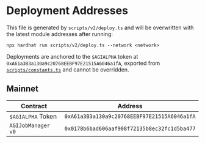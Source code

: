 # Deployment Addresses

This file is generated by `scripts/v2/deploy.ts` and will be overwritten with
the latest module addresses after running:

```
npx hardhat run scripts/v2/deploy.ts --network <network>
```

Deployments are anchored to the `$AGIALPHA` token at
`0xA61a3B3a130a9c20768EEBF97E21515A6046a1fA`, exported from
[`scripts/constants.ts`](../scripts/constants.ts) and cannot be overridden.

## Mainnet

| Contract           | Address                                      |
| ------------------ | -------------------------------------------- |
| `$AGIALPHA` Token  | `0xA61a3B3a130a9c20768EEBF97E21515A6046a1fA` |
| `AGIJobManager v0` | `0x0178b6bad606aaf908f72135b8ec32fc1d5ba477` |
